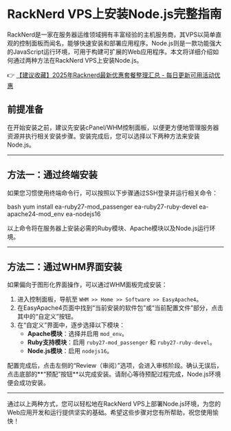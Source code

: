 # RackNerd VPS上安装Node.js完整指南

RackNerd是一家在服务器运维领域拥有丰富经验的主机服务商，其VPS以简单直观的控制面板而闻名，能够快速安装和部署应用程序。Node.js则是一款功能强大的JavaScript运行环境，可用于构建可扩展的Web应用程序。本文将详细介绍如何通过两种方法在RackNerd VPS上安装Node.js。

👉 [【建议收藏】2025年Racknerd最新优惠套餐整理汇总 - 每日更新可用活动优惠](https://bit.ly/Rack_Nerd)

## 前提准备

在开始安装之前，建议先安装cPanel/WHM控制面板，以便更方便地管理服务器资源并执行相关安装步骤。安装完成后，您可以选择以下两种方法来安装Node.js。

---

## 方法一：通过终端安装

如果您习惯使用终端命令行，可以按照以下步骤通过SSH登录并运行相关命令：

bash
yum install ea-ruby27-mod_passenger ea-ruby27-ruby-devel ea-apache24-mod_env ea-nodejs16


以上命令将在服务器上安装必需的Ruby模块、Apache模块以及Node.js运行环境。

---

## 方法二：通过WHM界面安装

如果偏向于图形化界面操作，可以通过WHM面板完成安装：

1. 进入控制面板，导航至 `WHM >> Home >> Software >> EasyApache4`。
2. 在EasyApache4页面中找到“当前安装的软件包”或“当前配置文件”部分，点击其中的“自定义”按钮。
3. 在“自定义”界面中，逐步选择以下模块：
   - **Apache模块**：选择并启用 `mod_env`。
   - **Ruby支持模块**：启用 `ruby27-mod_passenger` 和 `ruby27-ruby-devel`。
   - **Node.js模块**：启用 `nodejs16`。

配置完成后，点击左侧的“Review（审阅）”选项，会进入审核阶段。确认无误后，点击底部的**“预配”按钮**以完成安装。请耐心等待预配过程完成，Node.js环境便会成功安装。

---

通过以上两种方式，您可以轻松地在RackNerd VPS上部署Node.js环境，为您的Web应用开发和运行提供坚实的基础。希望这些步骤对您有所帮助，祝您使用愉快！